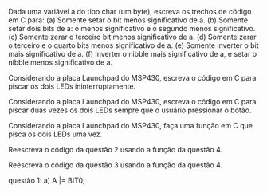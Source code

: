 Dada uma variável a do tipo char (um byte), escreva os trechos de código em C para: 
(a) Somente setar o bit menos significativo de a. 
(b) Somente setar dois bits de a: o menos significativo e o segundo menos significativo. 
(c) Somente zerar o terceiro bit menos significativo de a.
(d) Somente zerar o terceiro e o quarto bits menos significativo de a.
(e) Somente inverter o bit mais significativo de a.
(f) Inverter o nibble mais significativo de a, e setar o nibble menos significativo de a.

Considerando a placa Launchpad do MSP430, escreva o código em C para piscar os dois LEDs ininterruptamente.

Considerando a placa Launchpad do MSP430, escreva o código em C para piscar duas vezes os dois LEDs sempre que o usuário pressionar o botão.

Considerando a placa Launchpad do MSP430, faça uma função em C que pisca os dois LEDs uma vez.

Reescreva o código da questão 2 usando a função da questão 4.

Reescreva o código da questão 3 usando a função da questão 4.

questão 1: 
a) A |= BIT0;  
